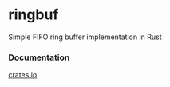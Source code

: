 # ringbuf

Simple FIFO ring buffer implementation in Rust

### Documentation
[crates.io](https://crates.io/crates/sringbuf)
